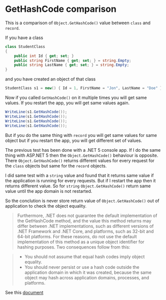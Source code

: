 # GetHashCode comparison

This is a comparison of `Object.GetHashCode()` value between `class` and `record`.

If you have a class

```csharp
class StudentClass
{
    public int Id { get; set; }
    public string FirstName { get; set; } = string.Empty;
    public string LastName { get; set; } = string.Empty;
}
```

and you have created an object of that class

```csharp
StudentClass s1 = new() { Id = 1, FirstName = "Jon", LastName = "Doe" };
```

Now if you called `GetHashCode()` on it multiple times you will get same values. If
you restart the app, you will get same values again.

```csharp
WriteLine(s1.GetHashCode());
WriteLine(s1.GetHashCode());
WriteLine(s1.GetHashCode());
WriteLine(s1.GetHashCode());
```

But if you do the same thing with `record` you will get same values for same object but
if you restart the app, you will get different set of values.

The previous test has been done with a .NET 5 console app. If I do the same thing with ASP.NET 5 then the `Object.GetHashCode()` 
behaviour is opposite. There `Object.GetHashCode()` returns different values for every request
for the `class` objects but same for the `record` objects.

I did same test with a `string` value and found that it returns same value if the application is running for every requests.
But if I restart the app then it returns different value. So for `string` `Object.GetHashCode()` return same value
until the app domain is not restarted.

So the conclution is never store return value of `Object.GetHashCode()` out of application to
check the object equality.

> Furthermore, .NET does not guarantee the default implementation of the GetHashCode method, and the value 
> this method returns may differ between .NET implementations, such as different versions of .NET Framework 
> and .NET Core, and platforms, such as 32-bit and 64-bit platforms. For these reasons, do not use the default 
> implementation of this method as a unique object identifier for hashing purposes. Two consequences follow 
> from this:

> - You should not assume that equal hash codes imply object equality.
> - You should never persist or use a hash code outside the application domain in which it was created, because the same object may hash across application domains, processes, and platforms.

See this [document](https://docs.microsoft.com/en-us/dotnet/api/system.object.gethashcode?view=net-5.0#remarks)
